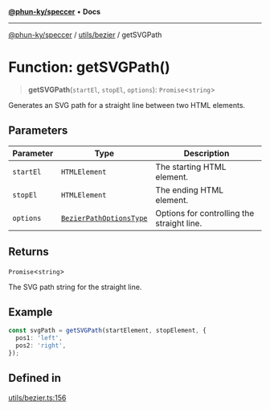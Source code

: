 [**@phun-ky/speccer**](../../../README.md) • **Docs**

***

[@phun-ky/speccer](../../../README.md) / [utils/bezier](../README.md) / getSVGPath

# Function: getSVGPath()

> **getSVGPath**(`startEl`, `stopEl`, `options`): `Promise`\<`string`\>

Generates an SVG path for a straight line between two HTML elements.

## Parameters

| Parameter | Type | Description |
| ------ | ------ | ------ |
| `startEl` | `HTMLElement` | The starting HTML element. |
| `stopEl` | `HTMLElement` | The ending HTML element. |
| `options` | [`BezierPathOptionsType`](../../../types/bezier/type-aliases/BezierPathOptionsType.md) | Options for controlling the straight line. |

## Returns

`Promise`\<`string`\>

The SVG path string for the straight line.

## Example

```ts
const svgPath = getSVGPath(startElement, stopElement, {
  pos1: 'left',
  pos2: 'right',
});
```

## Defined in

[utils/bezier.ts:156](https://github.com/phun-ky/speccer/blob/main/src/utils/bezier.ts#L156)
